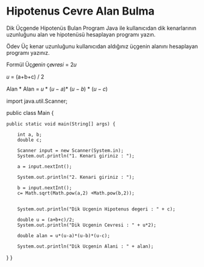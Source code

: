 # Hipotenus Cevre Alan Bulma
Dik Üçgende Hipotenüs Bulan Program
Java ile kullanıcıdan dik kenarlarının uzunluğunu alan ve hipotenüsü hesaplayan programı yazın.

Ödev
Üç kenar uzunluğunu kullanıcıdan aldığınız üçgenin alanını hesaplayan programı yazınız.

Formül
Üç𝑔𝑒𝑛𝑖𝑛 ç𝑒𝑣𝑟𝑒𝑠𝑖 = 2𝑢

𝑢 = (a+b+c) / 2

Alan * Alan = 𝑢 * (𝑢 − 𝑎)* (𝑢 − 𝑏) * (𝑢 − 𝑐)

import java.util.Scanner;

public class Main {

    public static void main(String[] args) {

        int a, b;
        double c;

        Scanner input = new Scanner(System.in);
        System.out.println("1. Kenari giriniz : ");

        a = input.nextInt();

        System.out.println("2. Kenari giriniz : ");

        b = input.nextInt();
        c= Math.sqrt(Math.pow(a,2) +Math.pow(b,2));


        System.out.println("Dik Ucgenin Hipotenus degeri : " + c);

        double u = (a+b+c)/2;
        System.out.println("Dik Ucgenin Cevresi : " + u*2);

        double alan = u*(u-a)*(u-b)*(u-c);

        System.out.println("Dik Ucgenin Alani : " + alan);

   }
}

